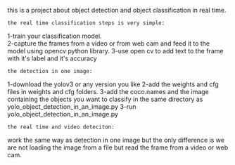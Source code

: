this is a project about object detection and object classification in real time.

	the real time classification steps is very simple:
1-train your classification model.                                                          
2-capture the frames from a video or from web cam and feed it to the model using opencv python library.
3-use open cv to add text to the frame with it's label and it's accuracy


	the detection in one image:
1-download the yolov3 or any version you like
2-add the weights and cfg files in weights and cfg folders.
3-add the coco.names and the image containing the objects you want to classify in the same directory as yolo_object_detection_in_an_image.py 
3-run yolo_object_detection_in_an_image.py

	the real time and video deteciton:
work the same way as detection in one image but the only difference is we are not loading the image from a file but read the frame from a video or web cam.
